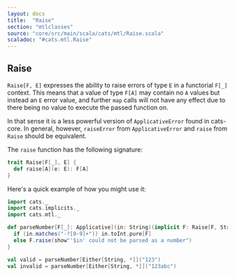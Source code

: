 ```yaml
---
layout: docs
title:  "Raise"
section: "mtlclasses"
source: "core/src/main/scala/cats/mtl/Raise.scala"
scaladoc: "#cats.mtl.Raise"
---
```


## Raise

`Raise[F, E]` expresses the ability to raise errors of type `E` in a functorial `F[_]` context.
This means that a value of type `F[A]` may contain no `A` values but instead an `E` error value,
and further `map` calls will not have any effect due to there being no value to execute the passed function on.

In that sense it is a less powerful version of `ApplicativeError` found in cats-core.
In general, however, `raiseError` from `ApplicativeError` and `raise` from `Raise` should be equivalent.

The `raise` function has the following signature:

```scala
trait Raise[F[_], E] {
  def raise[A](e: E): F[A]
}
```

Here's a quick example of how you might use it:

```scala mdoc
import cats._
import cats.implicits._
import cats.mtl._

def parseNumber[F[_]: Applicative](in: String)(implicit F: Raise[F, String]): F[Int] = {
  if (in.matches("-?[0-9]+")) in.toInt.pure[F]
  else F.raise(show"'$in' could not be parsed as a number")
}

val valid = parseNumber[Either[String, *]]("123")
val invalid = parseNumber[Either[String, *]]("123abc")
```
